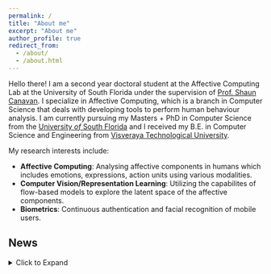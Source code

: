 ```yaml
---
permalink: /
title: "About me"
excerpt: "About me"
author_profile: true
redirect_from: 
  - /about/
  - /about.html
---
```


Hello there! I am a second year doctoral student at the Affective Computing Lab at the University of South Florida
under the supervision of [Prof. Shaun Canavan](https://www.csee.usf.edu/~scanavan/). I specialize
in Affective Computing, which is a branch in Computer Science that deals with developing tools to perform human behaviour analysis. I am currently pursuing my Masters + PhD in
Computer Science from the
[University *of* South Florida](https://www.usf.edu/) and I received my
B.E. in Computer Science and Engineering from [Visveraya Technological University](https://vtu.ac.in/).

 My research interests include:
  * **Affective Computing**: Analysing affective components in humans which includes emotions, expressions, action units using various modalities.
  * **Computer Vision/Representation Learning**: Utilizing the capabilites of flow-based models to explore the latent space of the affective components.
  * **Biometrics**: Continuous authentication and facial recognition of mobile users.


## **News**
<details>
<summary>Click to Expand</summary>

  * [2023] Paper accepted at [IJCB](https://ijcb2023.ieee-biometrics.org/) 2023.
  * [2023] Awarded best doctoral presentation award at [FG 2023 DC](https://fg2023.ieee-biometrics.org/participate/doctoral-consortium).
  * [2023] Served as a reviewer at ACII 2023.
  * [2022] Moved to candidacy by successfully proposing my major area.
  * [2022] Served as a reviewer at ICPR 2022.
  * [2021] Won the best paper award at ACII 2021.

</details>
